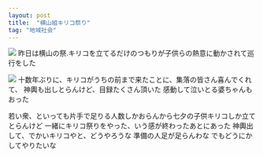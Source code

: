 ```yaml
---
layout: post
title:  "横山組キリコ祭り"
tag: "地域社会"
---
```


![](http://farm4.staticflickr.com/3774/9988739124_3e2e75ef75.jpg)
昨日は横山の祭.キリコを立てるだけのつもりが子供らの熱意に動かされて巡行をした


![](http://farm3.staticflickr.com/2886/10067674245_710ac7b091.jpg)
十数年ぶりに、キリコがうちの前まで来たことに、集落の皆さん喜んでくれて、
神輿も出しとらんけど、目録たくさん頂いた
感動して泣いとる婆ちゃんもおった


若い衆、といっても片手で足りる人数しかおらんから七夕の子供キリコしか立てとらんけど
一緒にキリコ祭りをやった、いう感が終わったあとにあった
神輿出して、でかいキリコやと、どうやろうな
準備の人足が足らんわな
でもどうにかしてやりたいな

